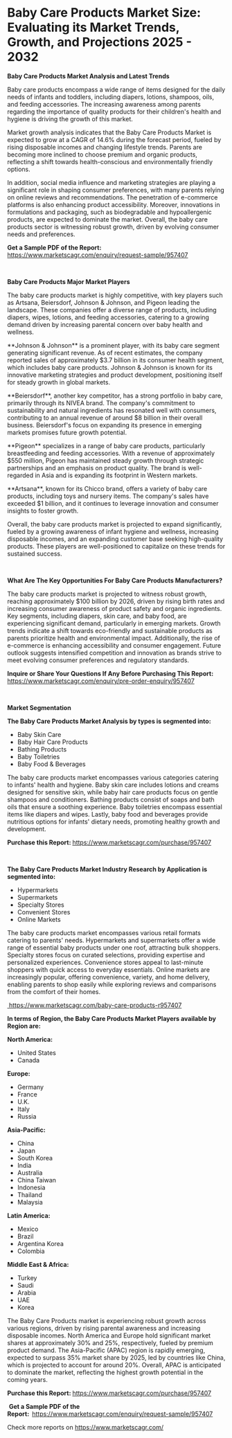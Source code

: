 <p><h1>Baby Care Products Market Size: Evaluating its Market Trends, Growth, and Projections 2025 - 2032</h1></p><p><strong>Baby Care Products Market Analysis and Latest Trends</strong></p>
<p><p>Baby care products encompass a wide range of items designed for the daily needs of infants and toddlers, including diapers, lotions, shampoos, oils, and feeding accessories. The increasing awareness among parents regarding the importance of quality products for their children's health and hygiene is driving the growth of this market. </p><p>Market growth analysis indicates that the Baby Care Products Market is expected to grow at a CAGR of 14.6% during the forecast period, fueled by rising disposable incomes and changing lifestyle trends. Parents are becoming more inclined to choose premium and organic products, reflecting a shift towards health-conscious and environmentally friendly options. </p><p>In addition, social media influence and marketing strategies are playing a significant role in shaping consumer preferences, with many parents relying on online reviews and recommendations. The penetration of e-commerce platforms is also enhancing product accessibility. Moreover, innovations in formulations and packaging, such as biodegradable and hypoallergenic products, are expected to dominate the market. Overall, the baby care products sector is witnessing robust growth, driven by evolving consumer needs and preferences.</p></p>
<p><strong>Get a Sample PDF of the Report:&nbsp;</strong> <a href="https://www.marketscagr.com/enquiry/request-sample/957407?utm_campaign=3019&utm_medium=2&utm_source=Github&utm_content=ia&utm_term=21032025&utm_id=baby-care-products">https://www.marketscagr.com/enquiry/request-sample/957407</a></p>
<p>&nbsp;</p>
<p><strong>Baby Care Products Major Market Players</strong></p>
<p><p>The baby care products market is highly competitive, with key players such as Artsana, Beiersdorf, Johnson & Johnson, and Pigeon leading the landscape. These companies offer a diverse range of products, including diapers, wipes, lotions, and feeding accessories, catering to a growing demand driven by increasing parental concern over baby health and wellness.</p><p>**Johnson & Johnson** is a prominent player, with its baby care segment generating significant revenue. As of recent estimates, the company reported sales of approximately $3.7 billion in its consumer health segment, which includes baby care products. Johnson & Johnson is known for its innovative marketing strategies and product development, positioning itself for steady growth in global markets.</p><p>**Beiersdorf**, another key competitor, has a strong portfolio in baby care, primarily through its NIVEA brand. The company's commitment to sustainability and natural ingredients has resonated well with consumers, contributing to an annual revenue of around $8 billion in their overall business. Beiersdorf's focus on expanding its presence in emerging markets promises future growth potential.</p><p>**Pigeon** specializes in a range of baby care products, particularly breastfeeding and feeding accessories. With a revenue of approximately $550 million, Pigeon has maintained steady growth through strategic partnerships and an emphasis on product quality. The brand is well-regarded in Asia and is expanding its footprint in Western markets.</p><p>**Artsana**, known for its Chicco brand, offers a variety of baby care products, including toys and nursery items. The company's sales have exceeded $1 billion, and it continues to leverage innovation and consumer insights to foster growth. </p><p>Overall, the baby care products market is projected to expand significantly, fueled by a growing awareness of infant hygiene and wellness, increasing disposable incomes, and an expanding customer base seeking high-quality products. These players are well-positioned to capitalize on these trends for sustained success.</p></p>
<p>&nbsp;</p>
<p><strong>What Are The Key Opportunities For Baby Care Products Manufacturers?</strong></p>
<p><p>The baby care products market is projected to witness robust growth, reaching approximately $100 billion by 2026, driven by rising birth rates and increasing consumer awareness of product safety and organic ingredients. Key segments, including diapers, skin care, and baby food, are experiencing significant demand, particularly in emerging markets. Growth trends indicate a shift towards eco-friendly and sustainable products as parents prioritize health and environmental impact. Additionally, the rise of e-commerce is enhancing accessibility and consumer engagement. Future outlook suggests intensified competition and innovation as brands strive to meet evolving consumer preferences and regulatory standards.</p></p>
<p><strong>Inquire or Share Your Questions If Any Before Purchasing This Report:</strong> <a href="https://www.marketscagr.com/enquiry/pre-order-enquiry/957407?utm_campaign=3019&utm_medium=2&utm_source=Github&utm_content=ia&utm_term=21032025&utm_id=baby-care-products">https://www.marketscagr.com/enquiry/pre-order-enquiry/957407</a></p>
<p>&nbsp;</p>
<p><strong>Market Segmentation</strong></p>
<p><strong>The Baby Care Products Market Analysis by types is segmented into:</strong></p>
<p><ul><li>Baby Skin Care</li><li>Baby Hair Care Products</li><li>Bathing Products</li><li>Baby Toiletries</li><li>Baby Food & Beverages</li></ul></p>
<p><p>The baby care products market encompasses various categories catering to infants' health and hygiene. Baby skin care includes lotions and creams designed for sensitive skin, while baby hair care products focus on gentle shampoos and conditioners. Bathing products consist of soaps and bath oils that ensure a soothing experience. Baby toiletries encompass essential items like diapers and wipes. Lastly, baby food and beverages provide nutritious options for infants' dietary needs, promoting healthy growth and development.</p></p>
<p><strong>Purchase this Report:&nbsp;</strong><a href="https://www.marketscagr.com/purchase/957407?utm_campaign=3019&utm_medium=2&utm_source=Github&utm_content=ia&utm_term=21032025&utm_id=baby-care-products">https://www.marketscagr.com/purchase/957407</a></p>
<p>&nbsp;</p>
<p><strong>The Baby Care Products Market Industry Research by Application is segmented into:</strong></p>
<p><ul><li>Hypermarkets</li><li>Supermarkets</li><li>Specialty Stores</li><li>Convenient Stores</li><li>Online Markets</li></ul></p>
<p><p>The baby care products market encompasses various retail formats catering to parents' needs. Hypermarkets and supermarkets offer a wide range of essential baby products under one roof, attracting bulk shoppers. Specialty stores focus on curated selections, providing expertise and personalized experiences. Convenience stores appeal to last-minute shoppers with quick access to everyday essentials. Online markets are increasingly popular, offering convenience, variety, and home delivery, enabling parents to shop easily while exploring reviews and comparisons from the comfort of their homes.</p></p>
<p><a href="https://www.marketscagr.com/baby-care-products-r957407?utm_campaign=3019&utm_medium=2&utm_source=Github&utm_content=ia&utm_term=21032025&utm_id=baby-care-products">&nbsp;https://www.marketscagr.com/baby-care-products-r957407</a></p>
<p><strong>In terms of Region, the Baby Care Products Market Players available by Region are:</strong></p>
<p>
    <p> <strong> North America: </strong>
        <ul>
            <li>United States</li>
            <li>Canada</li>
        </ul>
        </p> 
    <p> <strong> Europe: </strong>
        <ul>
            <li>Germany</li>
            <li>France</li>
            <li>U.K.</li>
            <li>Italy</li>
            <li>Russia</li>
        </ul>
        </p> 
    <p> <strong> Asia-Pacific: </strong>
        <ul>
            <li>China</li>
            <li>Japan</li>
            <li>South Korea</li>
            <li>India</li>
            <li>Australia</li>
            <li>China Taiwan</li>
            <li>Indonesia</li>
            <li>Thailand</li>
            <li>Malaysia</li>
        </ul>
        </p> 
    <p> <strong> Latin America: </strong>
        <ul>
            <li>Mexico</li>
            <li>Brazil</li>
            <li>Argentina Korea</li>
            <li>Colombia</li>
        </ul>
        </p> 
    <p> <strong> Middle East & Africa: </strong>
        <ul>
            <li>Turkey</li>
            <li>Saudi</li>
            <li>Arabia</li>
            <li>UAE</li>
            <li>Korea</li>
        </ul>
    </p>
    </p>
<p><p>The Baby Care Products market is experiencing robust growth across various regions, driven by rising parental awareness and increasing disposable incomes. North America and Europe hold significant market shares at approximately 30% and 25%, respectively, fueled by premium product demand. The Asia-Pacific (APAC) region is rapidly emerging, expected to surpass 35% market share by 2025, led by countries like China, which is projected to account for around 20%. Overall, APAC is anticipated to dominate the market, reflecting the highest growth potential in the coming years.</p></p>
<p><strong>Purchase this Report: </strong><a href="https://www.marketscagr.com/purchase/957407?utm_campaign=3019&utm_medium=2&utm_source=Github&utm_content=ia&utm_term=21032025&utm_id=baby-care-products">https://www.marketscagr.com/purchase/957407</a></p>
<p>&nbsp;<strong>Get a Sample PDF of the Report:&nbsp;&nbsp;</strong><a href="https://www.marketscagr.com/enquiry/request-sample/957407?utm_campaign=3019&utm_medium=2&utm_source=Github&utm_content=ia&utm_term=21032025&utm_id=baby-care-products">https://www.marketscagr.com/enquiry/request-sample/957407</a></p>
<p><strong></strong></p>
<p>Check more reports on <a href="https://www.marketscagr.com/?utm_campaign=3019&utm_medium=2&utm_source=Github&utm_content=ia&utm_term=21032025&utm_id=baby-care-products">https://www.marketscagr.com/</a></p>